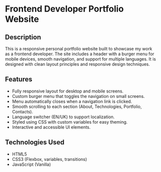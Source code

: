 # Frontend Developer Portfolio Website

## Description

This is a responsive personal portfolio website built to showcase my work as a frontend developer. The site includes a header with a burger menu for mobile devices, smooth navigation, and support for multiple languages. It is designed with clean layout principles and responsive design techniques.

## Features

- Fully responsive layout for desktop and mobile screens.
- Custom burger menu that toggles the navigation on small screens.
- Menu automatically closes when a navigation link is clicked.
- Smooth scrolling to each section (About, Technologies, Portfolio, Contacts).
- Language switcher (EN/UK) to support localization.
- Styled using CSS with custom variables for easy theming.
- Interactive and accessible UI elements.

## Technologies Used

- HTML5
- CSS3 (Flexbox, variables, transitions)
- JavaScript (Vanilla)
